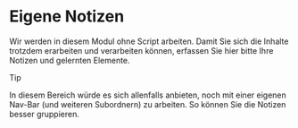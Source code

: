 # Eigene Notizen

Wir werden in diesem Modul ohne Script arbeiten. Damit Sie sich die Inhalte trotzdem erarbeiten und verarbeiten können, erfassen Sie hier bitte Ihre Notizen und gelernten Elemente.

>[!TIP]
> In diesem Bereich würde es sich allenfalls anbieten, noch mit einer eigenen Nav-Bar (und weiteren Subordnern) zu arbeiten. So können Sie die Notizen besser gruppieren.